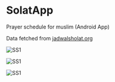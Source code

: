 # SolatApp

Prayer schedule for muslim (Android App)

Data fetched from [jadwalsholat.org](https://jadwalsholat.org)

![SS1](https://github.com/maulana2468/solat-app-android/blob/main/assets/images/1.png)

![SS1](https://github.com/maulana2468/solat-app-android/blob/main/assets/images/2.png)

![SS1](https://github.com/maulana2468/solat-app-android/blob/main/assets/images/3.png)
